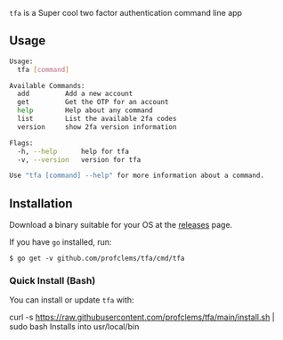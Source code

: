 `tfa` is a Super cool two factor authentication command line app

## Usage

```sh
Usage:
  tfa [command]

Available Commands:
  add         Add a new account
  get         Get the OTP for an account
  help        Help about any command
  list        List the available 2fa codes
  version     show 2fa version information

Flags:
  -h, --help      help for tfa
  -v, --version   version for tfa

Use "tfa [command] --help" for more information about a command.
```

## Installation

Download a binary suitable for your OS at the [releases](https://github.com/profclems/tfa/releases/latest) page.

If you have `go` installed, run:
```
$ go get -v github.com/profclems/tfa/cmd/tfa
```

### Quick Install (Bash)
You can install or update `tfa` with:

curl -s https://raw.githubusercontent.com/profclems/tfa/main/install.sh | sudo bash
Installs into usr/local/bin
